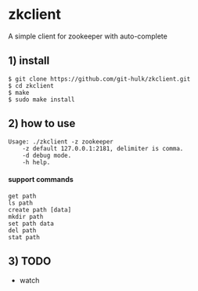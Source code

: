 # zkclient

A simple client for zookeeper with auto-complete

## 1) install

```shell
$ git clone https://github.com/git-hulk/zkclient.git 
$ cd zkclient
$ make
$ sudo make install
```

## 2) how to use

```
Usage: ./zkclient -z zookeeper
    -z default 127.0.0.1:2181, delimiter is comma.
    -d debug mode.
    -h help.
```

#### support commands 

```
get path
ls path
create path [data]
mkdir path
set path data
del path
stat path
```

## 3) TODO

* watch
